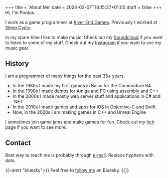 +++
title = 'About Me'
date = 2024-02-07T18:15:37+01:00
draft = false
+++
Hi, I'm Pontus.

I work as a game programmer at [River End Games](https://riverendgames.com).
Previously I worked at [Sleep Cycle](https://sleepcycle.com).

In my spare time I like to make music.
Check out my [Soundcloud](https://soundcloud.com/epoksound) if you want to listen to some of my stuff.
Check out my [Instagram](https://www.instagram.com/epok_modular/) if you want to see my music gear.

## History
I am a programmer of many things for the past 35+ years.
- In the 1980s I made my first games in Basic for the Commodore 64
- In the 1990s I made demos for Amiga and PC using assembly and C++
- In the 2000s I made mostly web server stuff and applications in C# and .NET
- In the 2010s I made games and apps for iOS in Objective-C and Swift
- Now, in the 2020s I am making games in C++ and Unreal Engine

I sometimes join game jams and make games for fun.
Check out my [Itch](https://sunpot.itch.io/) page if you want to see more.

## Contact
Best way to reach me is probably through [e-mail](mailto:pontus-munck@gmail-com). Replace hyphens with dots.

{{<alert "bluesky">}}
Feel free to [follow me](https://bsky.app/profile/pontusm.net) on Bluesky.
{{</alert>}}
